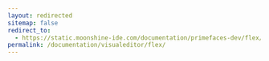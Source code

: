 ```yaml
---
layout: redirected
sitemap: false
redirect_to:
  - https://static.moonshine-ide.com/documentation/primefaces-dev/flex/
permalink: /documentation/visualeditor/flex/
---
```

